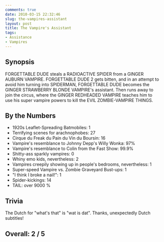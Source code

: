 ```yaml
---
comments: true
date: 2010-03-15 22:32:46
slug: the-vampires-assistant
layout: post
title: The Vampire's Assistant
tags:
- Assistance
- Vampires
---
```


Synopsis
--------

FORGETTABLE DUDE steals a RADIOACTIVE SPIDER from a GINGER AUBURN VAMPIRE.  FORGETTABLE DUDE 2 gets bitten, and in an attempt to avoid him turning into SPIDERMAN, FORGETTABLE DUDE becomes the GINGER STRAWBERRY BLONDE VAMPIRE's assistant.  Then runs away to join the circus, where the GINGER REDHEADED VAMPIRE teaches him to use his super vampire powers to kill the EVIL ZOMBIE-VAMPIRE THINGS.

By the Numbers
--------------

* 1920s Leaflet-Spreading Batmobiles: 1
* Terrifying scenes for arachnophobes: 27
* Cirque du Freak du Pain du Vin du Boursin: 16
* Vampire's resemblance to Johnny Depp's Willy Wonka: 97%
* Vampire's resemblance to Colin from the Fast Show: 99.9%
* Shitty-ass sparkly vampires: 0
* Whiny emo kids, nevertheless: 2
* Vampires creepily showing up in people's bedrooms, nevertheless: 1
* Super-speed Vampire vs. Zombie Graveyard Bust-ups: 1
* "I think I broke a nail!": 1
* Spider-kickings: 14
* TAIL: over 9000 %

Trivia
------

The Dutch for "what's that" is "wat is dat".  Thanks, unexpectedly Dutch subtitles!

Overall: 2 / 5
--------------
